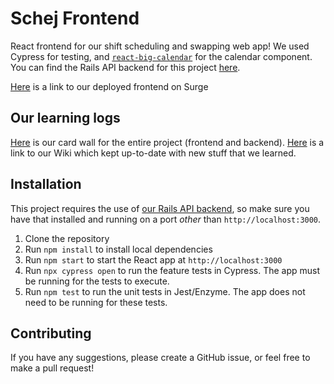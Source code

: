 Schej Frontend
==============

React frontend for our shift scheduling and swapping web app! We used Cypress for testing, and [`react-big-calendar`](https://github.com/intljusticemission/react-big-calendar) for the calendar component. You can find the Rails API backend for this project [here](https://github.com/chloeverity/SchejBackend).

[Here](http://schej-frontend.surge.sh/) is a link to our deployed frontend on Surge

## Our learning logs
[Here](https://waffle.io/jebax/SchejFrontend) is our card wall for the entire project (frontend and backend).
[Here](https://github.com/jebax/SchejFrontend/wiki) is a link to our Wiki which kept up-to-date with new stuff that we learned.

## Installation

This project requires the use of [our Rails API backend](https://github.com/chloeverity/SchejBackend), so make sure you have that installed and running on a port *other* than `http://localhost:3000`.

1) Clone the repository
2) Run `npm install` to install local dependencies
3) Run `npm start` to start the React app at `http://localhost:3000`
4) Run `npx cypress open` to run the feature tests in Cypress. The app must be running for the tests to execute.
5) Run `npm test` to run the unit tests in Jest/Enzyme. The app does not need to be running for these tests.

## Contributing

If you have any suggestions, please create a GitHub issue, or feel free to make a pull request!


